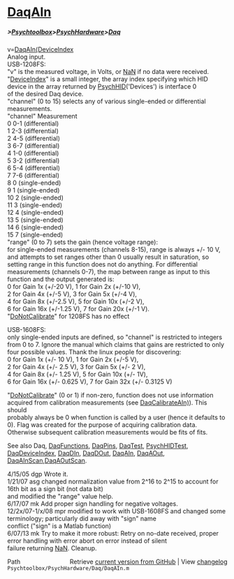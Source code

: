 # [DaqAIn](DaqAIn)
##### >[Psychtoolbox](Psychtoolbox)>[PsychHardware](PsychHardware)>[Daq](Daq)

v=[DaqAIn](DaqAIn)[(DeviceIndex]((DeviceIndex),channel,range,[[DoNotCalibrate](DoNotCalibrate)])  
Analog input.  
USB-1208FS:  
"v" is the measured voltage, in Volts, or [NaN](NaN) if no data were received.  
"[DeviceIndex](DeviceIndex)" is a small integer, the array index specifying which HID  
    device in the array returned by [PsychHID](PsychHID)('Devices') is interface 0  
    of the desired Daq device.  
"channel" (0 to 15) selects any of various single-ended or differential  
    measurements.  
    "channel" Measurement  
     0        0-1 (differential)  
     1        2-3 (differential)  
     2        4-5 (differential)  
     3        6-7 (differential)  
     4        1-0 (differential)  
     5        3-2 (differential)  
     6        5-4 (differential)  
     7        7-6 (differential)  
     8          0 (single-ended)  
     9          1 (single-ended)  
    10          2 (single-ended)  
    11          3 (single-ended)  
    12          4 (single-ended)  
    13          5 (single-ended)  
    14          6 (single-ended)  
    15          7 (single-ended)  
"range" (0 to 7) sets the gain (hence voltage range):  
    for single-ended measurements (channels 8-15), range is always +/- 10 V,  
    and attempts to set ranges other than 0 usually result in saturation, so  
    setting range in this function does not do anything.  For differential  
    measurements (channels 0-7), the map between range as input to this  
    function and the output generated is:  
    0 for Gain 1x (+/-20 V),   1 for Gain 2x (+/-10 V),  
    2 for Gain 4x (+/-5 V),    3 for Gain 5x (+/-4 V),  
    4 for Gain 8x (+/-2.5 V),  5 for Gain 10x (+/-2 V),  
    6 for Gain 16x (+/-1.25 V),  7 for Gain 20x (+/-1 V).  
"[DoNotCalibrate](DoNotCalibrate)" for 1208FS has no effect  
  
USB-1608FS:  
only single-ended inputs are defined, so "channel" is restricted to integers  
from 0 to 7.  Ignore the manual which claims that gains are restricted to only  
four possible values.  Thank the linux people for discovering:  
     0 for Gain 1x (+/- 10 V),      1 for Gain 2x (+/-5 V),  
     2 for Gain 4x (+/- 2.5 V),     3 for Gain 5x (+/- 2 V),  
     4 for Gain 8x (+/- 1.25 V),    5 for Gain 10x (+/- 1V),  
     6 for Gain 16x (+/- 0.625 V),  7 for Gain 32x (+/- 0.3125 V)  
  
"[DoNotCalibrate](DoNotCalibrate)" (0 or 1) if non-zero, function does not use information  
acquired from calibration measurements (see [DaqCalibrateAIn)](DaqCalibrateAIn)).  This should  
probably always be 0 when function is called by a user (hence it defaults to  
0).  Flag was created for the purpose of acquiring calibration data.  
Otherwise subsequent calibration measurements would be fits of fits.  
  
See also Daq, [DaqFunctions](DaqFunctions), [DaqPins](DaqPins), [DaqTest](DaqTest), [PsychHIDTest](PsychHIDTest),  
[DaqDeviceIndex](DaqDeviceIndex), [DaqDIn](DaqDIn), [DaqDOut](DaqDOut), [DaqAIn](DaqAIn), [DaqAOut](DaqAOut), [DaqAInScan](DaqAInScan),[DaqAOutScan](DaqAOutScan).  
  
4/15/05 dgp Wrote it.  
1/21/07 asg changed normalization value from 2^16 to 2^15 to account for 16th bit as a sign bit (not data bit)  
            and modified the "range" value help.  
6/17/07 mk  Add proper sign handling for negative voltages.  
12/2x/07-1/x/08  mpr   modified to work with USB-1608FS and changed some  
                          terminology; particularly did away with "sign" name  
                          conflict ("sign" is a Matlab function)  
6/07/13 mk  Try to make it more robust: Retry on no-date received, proper  
            error handling with error abort on error instead of silent  
            failure returning [NaN](NaN). Cleanup.  




<div class="code_header" style="text-align:right;">
  <span style="float:left;">Path&nbsp;&nbsp;</span> <span class="counter">Retrieve <a href=
  "https://raw.github.com/Psychtoolbox-3/Psychtoolbox-3/beta/Psychtoolbox/PsychHardware/Daq/DaqAIn.m">current version from GitHub</a> | View <a href=
  "https://github.com/Psychtoolbox-3/Psychtoolbox-3/commits/beta/Psychtoolbox/PsychHardware/Daq/DaqAIn.m">changelog</a></span>
</div>
<div class="code">
  <code>Psychtoolbox/PsychHardware/Daq/DaqAIn.m</code>
</div>

